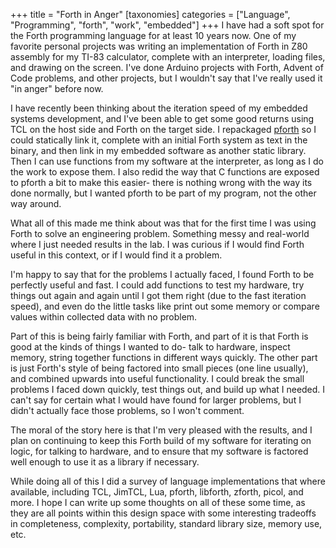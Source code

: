 +++
title = "Forth in Anger"
[taxonomies]
categories = ["Language", "Programming", "forth", "work", "embedded"]
+++
I have had a soft spot for the Forth programming language for at least 10 years
now. One of my favorite personal projects was writing an implementation of
Forth in Z80 assembly for my TI-83 calculator, complete with an interpreter,
loading files, and drawing on the screen.  I've done Arduino projects with
Forth, Advent of Code problems, and other projects, but I wouldn't say that
I've really used it "in anger" before now.


I have recently been thinking about the iteration speed of my embedded
systems development, and I've been able to get some good returns using
TCL on the host side and Forth on the target side. I repackaged
[pforth](https://github.com/philburk/pforth) so I could statically link
it, complete with an initial Forth system as text in the binary,
and then link in my embedded software as another static library.
Then I can use functions from my software at the interpreter, as
long as I do the work to expose them. I also redid the way
that C functions are exposed to pforth a bit to make this easier-
there is nothing wrong with the way its done normally, but I 
wanted pforth to be part of my program, not the other way around.


What all of this made me think about was that for the first time
I was using Forth to solve an engineering problem. Something
messy and real-world where I just needed results in the lab.
I was curious if I would find Forth useful in this context,
or if I would find it a problem.

I'm happy to say that for the problems I actually faced, I found
Forth to be perfectly useful and fast. I could add functions to 
test my hardware, try things out again and again until I got
them right (due to the fast iteration speed), and even do
the little tasks like print out some memory or compare values within
collected data with no problem.


Part of this is being fairly familiar with Forth, and part of
it is that Forth is good at the kinds of things I wanted to do-
talk to hardware, inspect memory, string together functions in
different ways quickly. The other part is just Forth's style of
being factored into small pieces (one line usually), and combined
upwards into useful functionality. I could break the small
problems I faced down quickly, test things out, and build
up what I needed. I can't say for certain what I would have
found for larger problems, but I didn't actually face those problems,
so I won't comment.


The moral of the story here is that I'm very pleased with the results,
and I plan on continuing to keep this Forth build of my software for
iterating on logic, for talking to hardware, and to ensure that
my software is factored well enough to use it as a library if
necessary.


While doing all of this I did a survey of language implementations that
where available, including TCL, JimTCL, Lua, pforth, libforth, zforth,
picol, and more. I hope I can write up some thoughts on all of these
some time, as they are all points within this design space with some
interesting tradeoffs in completeness, complexity, portability, standard
library size, memory use, etc.

